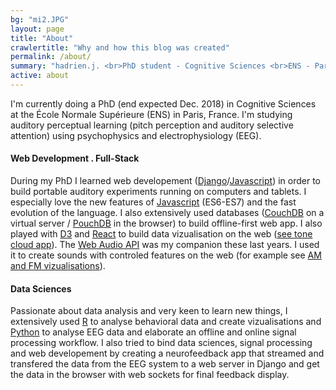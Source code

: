 ```yaml
---
bg: "mi2.JPG"
layout: page
title: "About"
crawlertitle: "Why and how this blog was created"
permalink: /about/
summary: "hadrien.j. <br>PhD student - Cognitive Sciences <br>ENS - Paris, France"
active: about
---
```


I'm currently doing a PhD (end expected Dec. 2018) in Cognitive Sciences at the &Eacute;cole Normale Supérieure (ENS) in Paris, France. I'm studying auditory perceptual learning (pitch perception and auditory selective attention) using psychophysics and electrophysiology (EEG).

#### Web Development . Full-Stack

During my PhD I learned web developement (<a href="{{ site.baseurl }}{{ site.tag_page }}#Django" class="inline-tag">Django</a>/<a href="{{ site.baseurl }}{{ site.tag_page }}#Javascript" class="inline-tag">Javascript</a>) in order to build portable auditory experiments running on computers and tablets. I especially love the new features of <a href="{{ site.baseurl }}{{ site.tag_page }}#Javascript" class="inline-tag">Javascript</a> (ES6-ES7) and the fast evolution of the language. I also extensively used databases (<a href="{{ site.baseurl }}{{ site.tag_page }}#CouchDB" class="inline-tag">CouchDB</a> on a virtual server / <a href="{{ site.baseurl }}{{ site.tag_page }}#PouchDB" class="inline-tag">PouchDB</a> in the browser) to build offline-first web app. I also played with <a href="{{ site.baseurl }}{{ site.tag_page }}#D3" class="inline-tag">D3</a> and  <a href="{{ site.baseurl }}{{ site.tag_page }}#React" class="inline-tag">React</a> to build data vizualisation on the web ([see tone cloud app]()). The <a href="{{ site.baseurl }}{{ site.tag_page }}#Web-Audio-API" class="inline-tag">Web Audio API</a> was my companion these last years. I used it to create sounds with controled features on the web (for example see [AM and FM vizualisations](http://fm-am.auditory.fr/)).

#### Data Sciences

Passionate about data analysis and very keen to learn new things, I extensively used <a href="{{ site.baseurl }}{{ site.tag_page }}#R" class="inline-tag">R</a> to analyse behavioral data and create vizualisations and <a href="{{ site.baseurl }}{{ site.tag_page }}#Python" class="inline-tag">Python</a> to analyse EEG data and elaborate an offline and online signal processing workflow. I also tried to bind data sciences, signal processing and web developement by creating a neurofeedback app that streamed and transfered the data from the EEG system to a web server in Django and get the data in the browser with web sockets for final feedback display.
